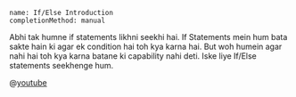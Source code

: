 ```ngMeta
name: If/Else Introduction
completionMethod: manual
```

Abhi tak humne if statements likhni seekhi hai. If Statements mein hum bata sakte hain ki agar ek condition hai toh kya karna hai. But woh humein agar nahi hai toh kya karna batane ki capability nahi deti. Iske liye If/Else statements seekhenge hum.

@[youtube](UvEkW1wizOo)
